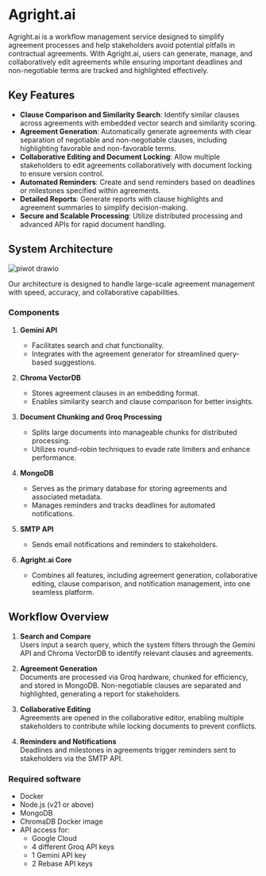 # Agright.ai

Agright.ai is a workflow management service designed to simplify agreement processes and help stakeholders avoid potential pitfalls in contractual agreements. With Agright.ai, users can generate, manage, and collaboratively edit agreements while ensuring important deadlines and non-negotiable terms are tracked and highlighted effectively.

## Key Features

- **Clause Comparison and Similarity Search**: Identify similar clauses across agreements with embedded vector search and similarity scoring.
- **Agreement Generation**: Automatically generate agreements with clear separation of negotiable and non-negotiable clauses, including highlighting favorable and non-favorable terms.
- **Collaborative Editing and Document Locking**: Allow multiple stakeholders to edit agreements collaboratively with document locking to ensure version control.
- **Automated Reminders**: Create and send reminders based on deadlines or milestones specified within agreements.
- **Detailed Reports**: Generate reports with clause highlights and agreement summaries to simplify decision-making.
- **Secure and Scalable Processing**: Utilize distributed processing and advanced APIs for rapid document handling.

## System Architecture

![piwot drawio](https://github.com/user-attachments/assets/da841a69-c580-4677-befc-6db7d91a6dfd)

Our architecture is designed to handle large-scale agreement management with speed, accuracy, and collaborative capabilities.

### Components

1. **Gemini API**
   - Facilitates search and chat functionality.
   - Integrates with the agreement generator for streamlined query-based suggestions.

2. **Chroma VectorDB**
   - Stores agreement clauses in an embedding format.
   - Enables similarity search and clause comparison for better insights.

3. **Document Chunking and Groq Processing**
   - Splits large documents into manageable chunks for distributed processing.
   - Utilizes round-robin techniques to evade rate limiters and enhance performance.

4. **MongoDB**
   - Serves as the primary database for storing agreements and associated metadata.
   - Manages reminders and tracks deadlines for automated notifications.

5. **SMTP API**
   - Sends email notifications and reminders to stakeholders.

6. **Agright.ai Core**
   - Combines all features, including agreement generation, collaborative editing, clause comparison, and notification management, into one seamless platform.

## Workflow Overview

1. **Search and Compare**  
   Users input a search query, which the system filters through the Gemini API and Chroma VectorDB to identify relevant clauses and agreements.

2. **Agreement Generation**  
   Documents are processed via Groq hardware, chunked for efficiency, and stored in MongoDB. Non-negotiable clauses are separated and highlighted, generating a report for stakeholders.

3. **Collaborative Editing**  
   Agreements are opened in the collaborative editor, enabling multiple stakeholders to contribute while locking documents to prevent conflicts.

4. **Reminders and Notifications**  
   Deadlines and milestones in agreements trigger reminders sent to stakeholders via the SMTP API.

### Required software

- Docker
- Node.js (v21 or above)
- MongoDB
- ChromaDB Docker image
- API access for:
  - Google Cloud
  - 4 different Groq API keys
  - 1 Gemini API key
  - 2 Rebase API keys


